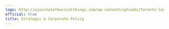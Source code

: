 ```yaml
---
logo: http://ajournalofmusicalthings.com/wp-content/uploads/Toronto-logo.png
official: true
title: Strategic & Corporate Policy
---
```

